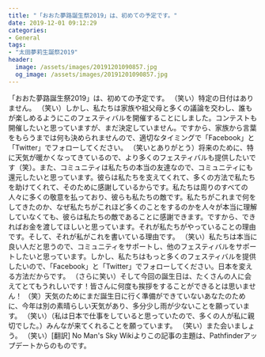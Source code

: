 ```yaml
---
title: "「おおた夢路誕生祭2019」は、初めての予定です。"
date: 2019-12-01 09:12:29
categories:
- General
tags:
- "太田夢莉生誕祭2019"
header:
  image: /assets/images/20191201090857.jpg
  og_image: /assets/images/20191201090857.jpg
---
```


「おおた夢路誕生祭2019」は、初めての予定です。 （笑い）特定の日付はありません。 （笑い）しかし、私たちは家族や祖父母と多くの議論を交わし、誰もが楽しめるようにこのフェスティバルを開催することにしました。コンテストも開催したいと思っていますが、まだ決定していません。ですから、家族から言葉をもらうまでは何も決められませんので、適切なタイミングで「Facebook」と「Twitter」でフォローしてください。 （笑いとありがとう）将来のために、特に天気が暖かくなってきているので、より多くのフェスティバルも提供したいです（笑）。また、コミュニティは私たちの本当の友達なので、コミュニティにも還元したいと思っています。彼らは私たちを支えてくれて、多くの方法で私たちを助けてくれて、そのために感謝しているからです。私たちは周りのすべての人々に多くの敬意を払っており、彼らも私たちの敵です。私たちがこれまで何をしてきたのか、なぜ私たちがこれほど多くのことをするのかを人々が本当に理解していなくても、彼らは私たちの敵であることに感謝できます。ですから、できればお金を渡してほしいと思っています。それが私たちがやっていることの理由です。そして、それが私がこれを書いている理由です。 （笑い）私たちは本当に良い人だと思うので、コミュニティをサポートし、他のフェスティバルをサポートしたいと思っています。しかし、私たちはもっと多くのフェスティバルを提供したいので、「Facebook」と「Twitter」でフォローしてください。日本を変える方法だからです。 （さらに笑い）そして今回の誕生日は、たくさんの人に会えてとてもうれしいです！皆さんに何度も挨拶をすることができるとは思いません！ （笑）天気のためにまだ誕生日に行く準備ができていないあなたのために、今年は別の素晴らしい天気があり、多分少し雨が少ないことを願っています。 （笑い）（私は日本で仕事をしていると思っていたので、多くの人が私に親切でした。）みんなが来てくれることを願っています。 （笑い）また会いましょう。 （笑い）[翻訳] No Man&#39;s Sky Wikiよりこの記事の主題は、Pathfinderアップデートからのものです。
